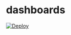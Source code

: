 # dashboards

[![Deploy](https://www.herokucdn.com/deploy/button.svg)](https://heroku.com/deploy?template=https://github.com/bcaldwell/dashboards)
